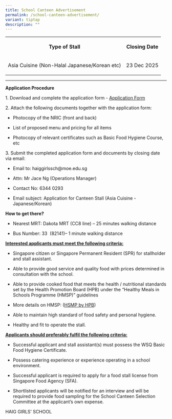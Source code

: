 ```yaml
---
title: School Canteen Advertisement
permalink: /school-canteen-advertisement/
variant: tiptap
description: ""
---
```

<table style="minWidth: 50px">
<colgroup>
<col>
<col>
</colgroup>
<tbody>
<tr>
<th rowspan="1" colspan="1">
<p>Type of Stall</p>
</th>
<th rowspan="1" colspan="1">
<p>Closing Date</p>
</th>
</tr>
<tr>
<td rowspan="1" colspan="1">
<p>Asia Cuisine (Non-Halal Japanese/Korean etc)</p>
</td>
<td rowspan="1" colspan="1">
<p>23 Dec 2025</p>
</td>
</tr>
</tbody>
</table>
<hr>
<p></p>
<p><strong>Application Procedure</strong>
</p>
<p>1. Download and complete the application form - <a href="/files/2025_canteen_application_form.pdf" rel="noopener noreferrer nofollow" target="_blank">Application Form</a>
</p>
<p></p>
<p>2. Attach the following documents together with the application form:</p>
<ul data-tight="true" class="tight">
<li>
<p>Photocopy of the NRIC (front and back)</p>
</li>
<li>
<p>List of proposed menu and pricing for all items</p>
</li>
<li>
<p>Photocopy of relevant certificates such as Basic Food Hygiene Course,
etc</p>
</li>
</ul>
<p></p>
<p>3. Submit the completed application form and documents by closing date
via email:</p>
<ul data-tight="true" class="tight">
<li>
<p>Email to: <a rel="noopener noreferrer nofollow" target="_blank">haiggirlssch@moe.edu.sg</a>
</p>
</li>
<li>
<p>Attn: Mr Jace Ng (Operations Manager)</p>
</li>
<li>
<p>Contact No: 6344 0293</p>
</li>
<li>
<p>Email subject: Application for Canteen Stall (Asia Cuisine -Japanese/Korean)</p>
</li>
</ul>
<p></p>
<p><strong>How to get there?</strong>
</p>
<ul data-tight="true" class="tight">
<li>
<p>Nearest MRT: Dakota MRT (CC8 line) – 25 minutes walking distance</p>
</li>
<li>
<p>Bus Number: 33 &nbsp;(82141)– 1 minute walking distance</p>
</li>
</ul>
<p></p>
<p><strong><u>Interested applicants must meet the following criteria:</u></strong>
</p>
<ul data-tight="true" class="tight">
<li>
<p>Singapore citizen or Singapore Permanent Resident (SPR) for stallholder
and stall assistant.</p>
</li>
<li>
<p>Able to provide good service and quality food with prices determined in
consultation with the school.</p>
</li>
<li>
<p>Able to provide cooked food that meets the health / nutritional standards
set by the Health Promotion Board (HPB) under the “Healthy Meals in Schools
Programme (HMSP)” guidelines</p>
</li>
<li>
<p>More details on HMSP: (<a href="https://www.hpb.gov.sg/schools/school-programmes/healthy-meals-in-schools-programme" rel="noopener nofollow" target="_blank">HSMP by HPB</a>)</p>
</li>
<li>
<p>Able to maintain high standard of food safety and personal hygiene.</p>
</li>
<li>
<p>Healthy and fit to operate the stall.</p>
</li>
</ul>
<p></p>
<p><strong><u>Applicants should preferably fulfil the following criteria:</u></strong>
</p>
<ul data-tight="true" class="tight">
<li>
<p>Successful applicant and stall assistant(s) must possess the WSQ Basic
Food Hygiene Certificate.</p>
</li>
<li>
<p>Possess catering experience or experience operating in a school environment.</p>
</li>
<li>
<p>Successful applicant is required to apply for a food stall license from
Singapore Food Agency (SFA).</p>
</li>
<li>
<p>Shortlisted applicants will be notified for an interview and will be required
to provide food sampling for the School Canteen Selection Committee at
the applicant’s own expense.</p>
<p></p>
</li>
</ul>
<p>HAIG GIRLS’ SCHOOL</p>
